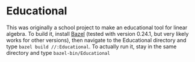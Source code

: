# Educational
This was originally a school project to make an educational tool for linear algebra. To build it, install [Bazel](https://docs.bazel.build/versions/master/install.html) (tested with version 0.24.1, but very likely works for other versions), then navigate to the Educational directory and type `bazel build //:Educational`. To actually run it, stay in the same directory and type `bazel-bin/Educational`
